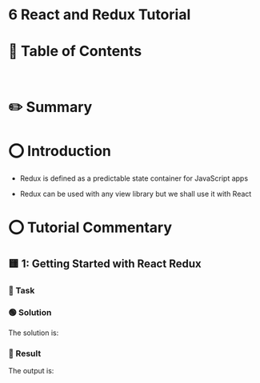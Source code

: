 # <link href="style.css" rel="stylesheet"></link>

# 6 React and Redux Tutorial

# 📜 Table of Contents


  <br>

# ✏️ Summary


# ⭕ Introduction

- Redux is defined as a predictable state container for JavaScript apps

- Redux can be used with any view library but we shall use it with React

# ⭕ Tutorial Commentary

## 🟨 1: Getting Started with React Redux

<h3 class="task"> 🔴 Task </h3>

<h3 class="solution"> 🟢 Solution </h3>

The solution is:

<h3 class="result"> 🔵 Result</h3>

The output is: